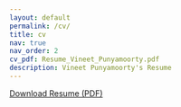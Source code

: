 ```yaml
---
layout: default
permalink: /cv/
title: cv
nav: true
nav_order: 2
cv_pdf: Resume_Vineet_Punyamoorty.pdf
description: Vineet Punyamoorty's Resume
---
```


<div style="margin-bottom: 20px;">
  <a href="/assets/pdf/Resume_Vineet_Punyamoorty.pdf" download class="btn btn-primary">Download Resume (PDF)</a>
</div>

<canvas id="pdf-viewer" style="width: 100%; max-width: 800px;"></canvas>

<!-- PDF.js Library -->
<script src="https://cdnjs.cloudflare.com/ajax/libs/pdf.js/3.11.174/pdf.min.js"></script>

<script>
  const url = '/assets/pdf/Resume_Vineet_Punyamoorty.pdf';
  const loadingTask = pdfjsLib.getDocument(url);

  loadingTask.promise.then(function(pdf) {
    pdf.getPage(1).then(function(page) {
      const scale = 1.5;
      const viewport = page.getViewport({ scale: scale });

      const canvas = document.getElementById('pdf-viewer');
      const context = canvas.getContext('2d');
      canvas.height = viewport.height;
      canvas.width = viewport.width;

      const renderContext = {
        canvasContext: context,
        viewport: viewport
      };
      page.render(renderContext);
    });
  });
</script>